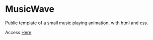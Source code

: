 # MusicWave

Public template of a small music playing animation, with html and css.

Access <a href="https://matheusmagalhaes-dev.github.io/MusicWave/">Here</a>
